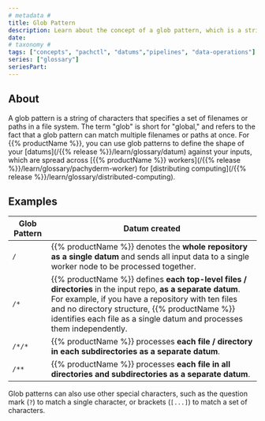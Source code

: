 ```yaml
---
# metadata # 
title: Glob Pattern
description: Learn about the concept of a glob pattern, which is a string of characters that specifies a set of filenames or paths in a file system. 
date: 
# taxonomy #
tags: ["concepts", "pachctl", "datums","pipelines", "data-operations"]
series: ["glossary"]
seriesPart:
--- 
```

## About 

A glob pattern is a string of characters that specifies a set of filenames or paths in a file system. The term "glob" is short for "global," and refers to the fact that a glob pattern can match multiple filenames or paths at once. For {{% productName %}}, you can use glob patterns to define the shape of your [datums](/{{% release %}}/learn/glossary/datum) against your inputs, which are spread across [{{% productName %}} workers](/{{% release %}}/learn/glossary/pachyderm-worker) for [distributing computing](/{{% release %}}/learn/glossary/distributed-computing).

## Examples

| Glob Pattern     | Datum created|
|-----------------|---------------------------------|
| `/` | {{% productName %}} denotes the **whole repository as a single datum** and sends all input data to a single worker node to be processed together.|
| `/*`| {{% productName %}} defines **each top-level files / directories** in the input repo, **as a separate datum**. For example, if you have a repository with ten files and no directory structure, {{% productName %}} identifies each file as a single datum and processes them independently.|
| `/*/*`| {{% productName %}} processes **each file / directory in each subdirectories as a separate datum**.|
| `/**` | {{% productName %}} processes **each file in all directories and subdirectories as a separate datum**.|


Glob patterns can also use other special characters, such as the question mark (`?`) to match a single character, or brackets (`[...]`) to match a set of characters. 

